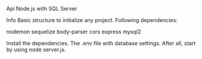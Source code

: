 Api Node.js with SQL Server

Info
Basic structure to initialize any project. Following dependencies:

nodemon
sequelize
body-parser
cors
express
mysql2

Install the dependencies.
The .env file with database settings.
After all, start by using node server.js.
 
